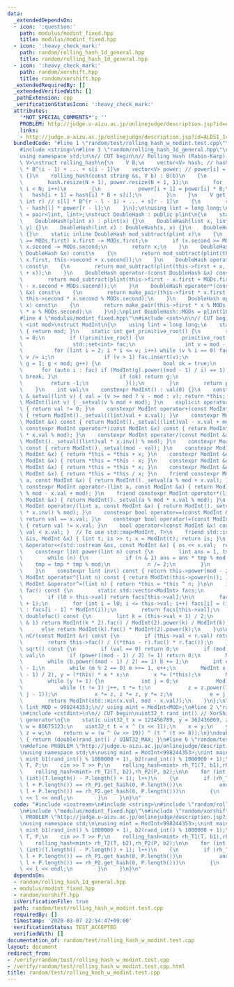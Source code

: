 ```yaml
---
data:
  _extendedDependsOn:
  - icon: ':question:'
    path: modulus/modint_fixed.hpp
    title: modulus/modint_fixed.hpp
  - icon: ':heavy_check_mark:'
    path: random/rolling_hash_1d_general.hpp
    title: random/rolling_hash_1d_general.hpp
  - icon: ':heavy_check_mark:'
    path: random/xorshift.hpp
    title: random/xorshift.hpp
  _extendedRequiredBy: []
  _extendedVerifiedWith: []
  _pathExtension: cpp
  _verificationStatusIcon: ':heavy_check_mark:'
  attributes:
    '*NOT_SPECIAL_COMMENTS*': ''
    PROBLEM: http://judge.u-aizu.ac.jp/onlinejudge/description.jsp?id=ALDS1_14_B
    links:
    - http://judge.u-aizu.ac.jp/onlinejudge/description.jsp?id=ALDS1_14_B
  bundledCode: "#line 1 \"random/test/rolling_hash_w_modint.test.cpp\"\n#include <iostream>\n\
    #include <string>\n#line 3 \"random/rolling_hash_1d_general.hpp\"\n#include <vector>\n\
    using namespace std;\n\n// CUT begin\n// Rolling Hash (Rabin-Karp), 1dim\ntemplate<typename\
    \ V>\nstruct rolling_hash\n{\n    V B;\n    vector<V> hash; // hash[i] = s[0]\
    \ * B^(i - 1) + ... + s[i - 1]\n    vector<V> power; // power[i] = B^i\n    rolling_hash()\
    \ {}\n    rolling_hash(const string &s, V b) : B(b)\n    {\n        int N = s.length();\n\
    \        hash.resize(N + 1), power.resize(N + 1, 1);\n        for (int i = 0;\
    \ i < N; i++)\n        {\n            power[i + 1] = power[i] * B;\n         \
    \   hash[i + 1] = hash[i] * B + s[i];\n        }\n    }\n    V get_hash(int l,\
    \ int r) // s[l] * B^(r - l - 1) + ... + s[r - 1]\n    {\n        return hash[r]\
    \ - hash[l] * power[r - l];\n    }\n};\n\nusing lint = long long;\nusing plint\
    \ = pair<lint, lint>;\nstruct DoubleHash : public plint\n{\n    static plint MODs;\n\
    \    DoubleHash(plint x) : plint(x) {}\n    DoubleHash(lint x, lint y) : plint(x,\
    \ y) {}\n    DoubleHash(lint x) : DoubleHash(x, x) {}\n    DoubleHash() : DoubleHash(0)\
    \ {}\n    static inline DoubleHash mod_subtract(plint x)\n    {\n        if (x.first\
    \ >= MODs.first) x.first -= MODs.first;\n        if (x.second >= MODs.second)\
    \ x.second -= MODs.second;\n        return x;\n    }\n    DoubleHash operator+(const\
    \ DoubleHash &x) const\n    {\n        return mod_subtract(plint(this->first +\
    \ x.first, this->second + x.second));\n    }\n    DoubleHash operator+(lint x)\
    \ const\n    {\n        return mod_subtract(plint(this->first + x, this->second\
    \ + x));\n    }\n    DoubleHash operator-(const DoubleHash &x) const\n    {\n\
    \        return mod_subtract(plint(this->first - x.first + MODs.first, this->second\
    \ - x.second + MODs.second));\n    }\n    DoubleHash operator*(const DoubleHash\
    \ &x) const\n    {\n        return make_pair(this->first * x.first % MODs.first,\
    \ this->second * x.second % MODs.second);\n    }\n    DoubleHash operator*(lint\
    \ x) const\n    {\n        return make_pair(this->first * x % MODs.first, this->second\
    \ * x % MODs.second);\n    }\n};\nplint DoubleHash::MODs = plint(1000000007, 998244353);\n\
    #line 4 \"modulus/modint_fixed.hpp\"\n#include <set>\n\n// CUT begin\ntemplate\
    \ <int mod>\nstruct ModInt\n{\n    using lint = long long;\n    static int get_mod()\
    \ { return mod; }\n    static int get_primitive_root() {\n        static int primitive_root\
    \ = 0;\n        if (!primitive_root) {\n            primitive_root = [&](){\n\
    \                std::set<int> fac;\n                int v = mod - 1;\n      \
    \          for (lint i = 2; i * i <= v; i++) while (v % i == 0) fac.insert(i),\
    \ v /= i;\n                if (v > 1) fac.insert(v);\n                for (int\
    \ g = 1; g < mod; g++) {\n                    bool ok = true;\n              \
    \      for (auto i : fac) if (ModInt(g).power((mod - 1) / i) == 1) { ok = false;\
    \ break; }\n                    if (ok) return g;\n                }\n       \
    \         return -1;\n            }();\n        }\n        return primitive_root;\n\
    \    }\n    int val;\n    constexpr ModInt() : val(0) {}\n    constexpr ModInt\
    \ &_setval(lint v) { val = (v >= mod ? v - mod : v); return *this; }\n    constexpr\
    \ ModInt(lint v) { _setval(v % mod + mod); }\n    explicit operator bool() const\
    \ { return val != 0; }\n    constexpr ModInt operator+(const ModInt &x) const\
    \ { return ModInt()._setval((lint)val + x.val); }\n    constexpr ModInt operator-(const\
    \ ModInt &x) const { return ModInt()._setval((lint)val - x.val + mod); }\n   \
    \ constexpr ModInt operator*(const ModInt &x) const { return ModInt()._setval((lint)val\
    \ * x.val % mod); }\n    constexpr ModInt operator/(const ModInt &x) const { return\
    \ ModInt()._setval((lint)val * x.inv() % mod); }\n    constexpr ModInt operator-()\
    \ const { return ModInt()._setval(mod - val); }\n    constexpr ModInt &operator+=(const\
    \ ModInt &x) { return *this = *this + x; }\n    constexpr ModInt &operator-=(const\
    \ ModInt &x) { return *this = *this - x; }\n    constexpr ModInt &operator*=(const\
    \ ModInt &x) { return *this = *this * x; }\n    constexpr ModInt &operator/=(const\
    \ ModInt &x) { return *this = *this / x; }\n    friend constexpr ModInt operator+(lint\
    \ a, const ModInt &x) { return ModInt()._setval(a % mod + x.val); }\n    friend\
    \ constexpr ModInt operator-(lint a, const ModInt &x) { return ModInt()._setval(a\
    \ % mod - x.val + mod); }\n    friend constexpr ModInt operator*(lint a, const\
    \ ModInt &x) { return ModInt()._setval(a % mod * x.val % mod); }\n    friend constexpr\
    \ ModInt operator/(lint a, const ModInt &x) { return ModInt()._setval(a % mod\
    \ * x.inv() % mod); }\n    constexpr bool operator==(const ModInt &x) const {\
    \ return val == x.val; }\n    constexpr bool operator!=(const ModInt &x) const\
    \ { return val != x.val; }\n    bool operator<(const ModInt &x) const { return\
    \ val < x.val; }  // To use std::map<ModInt, T>\n    friend std::istream &operator>>(std::istream\
    \ &is, ModInt &x) { lint t; is >> t; x = ModInt(t); return is; }\n    friend std::ostream\
    \ &operator<<(std::ostream &os, const ModInt &x) { os << x.val;  return os; }\n\
    \    constexpr lint power(lint n) const {\n        lint ans = 1, tmp = this->val;\n\
    \        while (n) {\n            if (n & 1) ans = ans * tmp % mod;\n        \
    \    tmp = tmp * tmp % mod;\n            n /= 2;\n        }\n        return ans;\n\
    \    }\n    constexpr lint inv() const { return this->power(mod - 2); }\n    constexpr\
    \ ModInt operator^(lint n) const { return ModInt(this->power(n)); }\n    constexpr\
    \ ModInt &operator^=(lint n) { return *this = *this ^ n; }\n\n    inline ModInt\
    \ fac() const {\n        static std::vector<ModInt> facs;\n        int l0 = facs.size();\n\
    \        if (l0 > this->val) return facs[this->val];\n\n        facs.resize(this->val\
    \ + 1);\n        for (int i = l0; i <= this->val; i++) facs[i] = (i == 0 ? ModInt(1)\
    \ : facs[i - 1] * ModInt(i));\n        return facs[this->val];\n    }\n\n    ModInt\
    \ doublefac() const {\n        lint k = (this->val + 1) / 2;\n        if (this->val\
    \ & 1) return ModInt(k * 2).fac() / ModInt(2).power(k) / ModInt(k).fac();\n  \
    \      else return ModInt(k).fac() * ModInt(2).power(k);\n    }\n\n    ModInt\
    \ nCr(const ModInt &r) const {\n        if (this->val < r.val) return ModInt(0);\n\
    \        return this->fac() / ((*this - r).fac() * r.fac());\n    }\n\n    ModInt\
    \ sqrt() const {\n        if (val == 0) return 0;\n        if (mod == 2) return\
    \ val;\n        if (power((mod - 1) / 2) != 1) return 0;\n        ModInt b = 1;\n\
    \        while (b.power((mod - 1) / 2) == 1) b += 1;\n        int e = 0, m = mod\
    \ - 1;\n        while (m % 2 == 0) m >>= 1, e++;\n        ModInt x = power((m\
    \ - 1) / 2), y = (*this) * x * x;\n        x *= (*this);\n        ModInt z = b.power(m);\n\
    \        while (y != 1) {\n            int j = 0;\n            ModInt t = y;\n\
    \            while (t != 1) j++, t *= t;\n            z = z.power(1LL << (e -\
    \ j - 1));\n            x *= z, z *= z, y *= z;\n            e = j;\n        }\n\
    \        return ModInt(std::min(x.val, mod - x.val));\n    }\n};\n\n// constexpr\
    \ lint MOD = 998244353;\n// using mint = ModInt<MOD>;\n#line 2 \"random/xorshift.hpp\"\
    \n#include <cstdint>\n\n// CUT begin\nuint32_t rand_int() // XorShift random integer\
    \ generator\n{\n    static uint32_t x = 123456789, y = 362436069, z = 521288629,\
    \ w = 88675123;\n    uint32_t t = x ^ (x << 11);\n    x = y;\n    y = z;\n   \
    \ z = w;\n    return w = (w ^ (w >> 19)) ^ (t ^ (t >> 8));\n}\ndouble rand_double()\
    \ { return (double)rand_int() / UINT32_MAX; }\n#line 6 \"random/test/rolling_hash_w_modint.test.cpp\"\
    \n#define PROBLEM \"http://judge.u-aizu.ac.jp/onlinejudge/description.jsp?id=ALDS1_14_B\"\
    \nusing namespace std;\n\nusing mint = ModInt<998244353>;\nint main()\n{\n   \
    \ mint b1(rand_int() % 1000000 + 1), b2(rand_int() % 1000000 + 1);\n\n    string\
    \ T, P;\n    cin >> T >> P;\n    rolling_hash<mint> rh_T1(T, b1),rh_P1(P, b1);\n\
    \    rolling_hash<mint> rh_T2(T, b2),rh_P2(P, b2);\n\n    for (int l = 0; l <\
    \ (int)(T.length() - P.length() + 1); l++)\n    {\n        if (rh_T1.get_hash(l,\
    \ l + P.length()) == rh_P1.get_hash(0, P.length())\n            and rh_T2.get_hash(l,\
    \ l + P.length()) == rh_P2.get_hash(0, P.length()))\n        {\n            cout\
    \ << l << endl;\n        }\n    }\n}\n"
  code: "#include <iostream>\n#include <string>\n#include \"random/rolling_hash_1d_general.hpp\"\
    \n#include \"modulus/modint_fixed.hpp\"\n#include \"random/xorshift.hpp\"\n#define\
    \ PROBLEM \"http://judge.u-aizu.ac.jp/onlinejudge/description.jsp?id=ALDS1_14_B\"\
    \nusing namespace std;\n\nusing mint = ModInt<998244353>;\nint main()\n{\n   \
    \ mint b1(rand_int() % 1000000 + 1), b2(rand_int() % 1000000 + 1);\n\n    string\
    \ T, P;\n    cin >> T >> P;\n    rolling_hash<mint> rh_T1(T, b1),rh_P1(P, b1);\n\
    \    rolling_hash<mint> rh_T2(T, b2),rh_P2(P, b2);\n\n    for (int l = 0; l <\
    \ (int)(T.length() - P.length() + 1); l++)\n    {\n        if (rh_T1.get_hash(l,\
    \ l + P.length()) == rh_P1.get_hash(0, P.length())\n            and rh_T2.get_hash(l,\
    \ l + P.length()) == rh_P2.get_hash(0, P.length()))\n        {\n            cout\
    \ << l << endl;\n        }\n    }\n}\n"
  dependsOn:
  - random/rolling_hash_1d_general.hpp
  - modulus/modint_fixed.hpp
  - random/xorshift.hpp
  isVerificationFile: true
  path: random/test/rolling_hash_w_modint.test.cpp
  requiredBy: []
  timestamp: '2020-03-07 22:54:47+09:00'
  verificationStatus: TEST_ACCEPTED
  verifiedWith: []
documentation_of: random/test/rolling_hash_w_modint.test.cpp
layout: document
redirect_from:
- /verify/random/test/rolling_hash_w_modint.test.cpp
- /verify/random/test/rolling_hash_w_modint.test.cpp.html
title: random/test/rolling_hash_w_modint.test.cpp
---
```

